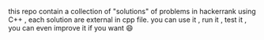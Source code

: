this repo contain a collection of "solutions" of problems in hackerrank  using C++ , each solution are external in cpp file. you can use it , run it , test it , you can even improve it if you want 😄
